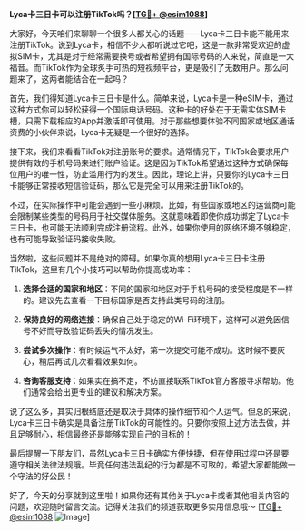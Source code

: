 **Lyca卡三日卡可以注册TikTok吗？[[TG💪+ @esim1088](https://t.me/s/esim1088)]**

大家好，今天咱们来聊聊一个很多人都关心的话题——Lyca卡三日卡能不能用来注册TikTok。说到Lyca卡，相信不少人都听说过它吧，这是一款非常受欢迎的虚拟SIM卡，尤其是对于经常需要换号或者希望拥有国际号码的人来说，简直是一大福音。而TikTok作为全球炙手可热的短视频平台，更是吸引了无数用户。那么问题来了，这两者能结合在一起吗？

首先，我们得知道Lyca卡三日卡是什么。简单来说，Lyca卡是一种eSIM卡，通过这种方式你可以轻松获得一个国际电话号码。这种卡的好处在于无需实体SIM卡槽，只需下载相应的App并激活即可使用。对于那些想要体验不同国家或地区通话资费的小伙伴来说，Lyca卡无疑是一个很好的选择。

接下来，我们来看看TikTok对注册账号的要求。通常情况下，TikTok会要求用户提供有效的手机号码来进行账户验证。这是因为TikTok希望通过这种方式确保每位用户的唯一性，防止滥用行为的发生。因此，理论上讲，只要你的Lyca卡三日卡能够正常接收短信验证码，那么它是完全可以用来注册TikTok的。

不过，在实际操作中可能会遇到一些小麻烦。比如，有些国家或地区的运营商可能会限制某些类型的号码用于社交媒体服务。这就意味着即使你成功绑定了Lyca卡三日卡，也可能无法顺利完成注册流程。此外，如果你使用的网络环境不够稳定，也有可能导致验证码接收失败。

当然啦，这些问题并不是绝对的障碍。如果你真的想用Lyca卡三日卡注册TikTok，这里有几个小技巧可以帮助你提高成功率：

1. **选择合适的国家和地区**：不同的国家和地区对于手机号码的接受程度是不一样的。建议先去查看一下目标国家是否支持此类号码的注册。
   
2. **保持良好的网络连接**：确保自己处于稳定的Wi-Fi环境下，这样可以避免因信号不好而导致验证码丢失的情况发生。

3. **尝试多次操作**：有时候运气不太好，第一次提交可能不成功。这时候不要灰心，稍后再试几次看看效果如何。

4. **咨询客服支持**：如果实在搞不定，不妨直接联系TikTok官方客服寻求帮助。他们通常会给出更专业的建议和解决方案。

说了这么多，其实归根结底还是取决于具体的操作细节和个人运气。但总的来说，Lyca卡三日卡确实是具备注册TikTok的可能性的。只要你按照上述方法去做，并且足够耐心，相信最终还是能够实现自己的目标的！

最后提醒一下朋友们，虽然Lyca卡三日卡确实方便快捷，但在使用过程中还是要遵守相关法律法规哦。毕竟任何违法乱纪的行为都是不可取的，希望大家都能做一个守法的好公民！

好了，今天的分享就到这里啦！如果你还有其他关于Lyca卡或者其他相关内容的问题，欢迎随时留言交流。记得关注我们的频道获取更多实用信息哦～ [[TG💪+ @esim1088](https://t.me/s/esim1088) ![Image](https://i.postimg.cc/4NQfJmqS/Snipaste-2025-05-13-00-14-12.png)]